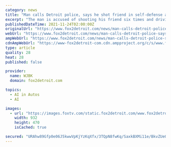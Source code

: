 ```yaml
---
category: news
title: "Man calls Detroit police, says he shot friend in self-defense at Eastpointe home; body found in vehicle"
excerpt: "The man is accused of shooting his friend six times and driving off with his body in the backseat before abandoning the vehicle and walking home."
publishedDateTime: 2021-11-24T02:00:00Z
originalUrl: "https://www.fox2detroit.com/news/man-calls-detroit-police-says-he-shot-friend-in-self-defense-at-eastpointe-home-body-found-in-vehicle"
webUrl: "https://www.fox2detroit.com/news/man-calls-detroit-police-says-he-shot-friend-in-self-defense-at-eastpointe-home-body-found-in-vehicle"
ampWebUrl: "https://www.fox2detroit.com/news/man-calls-detroit-police-says-he-shot-friend-in-self-defense-at-eastpointe-home-body-found-in-vehicle.amp"
cdnAmpWebUrl: "https://www-fox2detroit-com.cdn.ampproject.org/c/s/www.fox2detroit.com/news/man-calls-detroit-police-says-he-shot-friend-in-self-defense-at-eastpointe-home-body-found-in-vehicle.amp"
type: article
quality: 28
heat: 28
published: false

provider:
  name: WJBK
  domain: fox2detroit.com

topics:
  - AI in Autos
  - AI

images:
  - url: "https://images.foxtv.com/static.fox2detroit.com/www.fox2detroit.com/content/uploads/2021/11/932/470/Gregory-John-Strickland.jpg?ve=1&tl=1"
    width: 932
    height: 470
    isCached: true

secured: "URAhw89Gfp0e06J5kwwVpKjYzKqXfx/3TQpN8fwKq/SaxkBXMi11e/BkvZUeOu/ljYAti7YyWBbnTlJUvbpdajLCavFR98hatOxeK0VTiellaIStZu3sMSfpfBrWIt7wW2MuRnB5LEL7Q7e8owZUxOaq9Sk+LCJIw8XloN+95Gmo+F34IAfxBQ4F8WDxszCQRZzVi3M+SgWp1LzsW554Lk10iIhJwqPPseu9jTWJ38ZuzD2fQ7/Cl62tLYr3YP++mKsfuPHCXNafqXEYBgLRhDC7SQ4r//5CbH7M9GHsPK6hoV2GrNpB9u81RFZUfzWOf5pRVjSy2T2Q2mEpAtHKgvUqBF1S6twf06AoVtrEXiA=;yghdpjSc/2tMPFD5tcBSHQ=="
---
```


